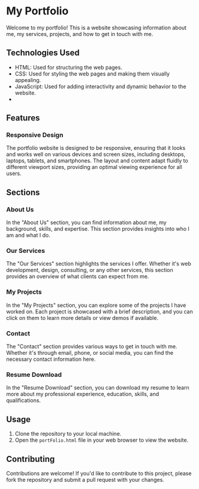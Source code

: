 # My Portfolio

Welcome to my portfolio! This is a website showcasing information about me, my services, projects, and how to get in touch with me.

## Technologies Used

- HTML: Used for structuring the web pages.
- CSS: Used for styling the web pages and making them visually appealing.
- JavaScript: Used for adding interactivity and dynamic behavior to the website.
- 
## Features

### Responsive Design

The portfolio website is designed to be responsive, ensuring that it looks and works well on various devices and screen sizes, including desktops, laptops, tablets, and smartphones. The layout and content adapt fluidly to different viewport sizes, providing an optimal viewing experience for all users.

## Sections

### About Us

In the "About Us" section, you can find information about me, my background, skills, and expertise. This section provides insights into who I am and what I do.

### Our Services

The "Our Services" section highlights the services I offer. Whether it's web development, design, consulting, or any other services, this section provides an overview of what clients can expect from me.

### My Projects

In the "My Projects" section, you can explore some of the projects I have worked on. Each project is showcased with a brief description, and you can click on them to learn more details or view demos if available.

### Contact

The "Contact" section provides various ways to get in touch with me. Whether it's through email, phone, or social media, you can find the necessary contact information here.

### Resume Download

In the "Resume Download" section, you can download my resume to learn more about my professional experience, education, skills, and qualifications.

## Usage

1. Clone the repository to your local machine.
2. Open the `portFolio.html` file in your web browser to view the website.

## Contributing

Contributions are welcome! If you'd like to contribute to this project, please fork the repository and submit a pull request with your changes.

